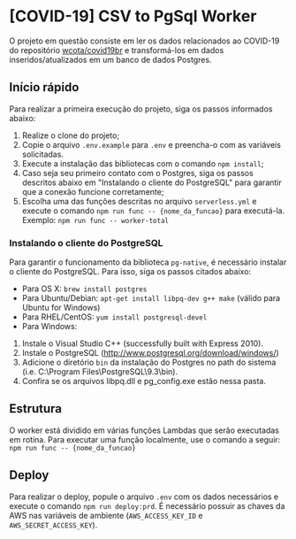 # [COVID-19] CSV to PgSql Worker

O projeto em questão consiste em ler os dados relacionados ao COVID-19 do repositório [wcota/covid19br](https://github.com/wcota/covid19br) e transformá-los em dados inseridos/atualizados em um banco de dados Postgres.

## Início rápido

Para realizar a primeira execução do projeto, siga os passos informados abaixo:

1. Realize o clone do projeto;
2. Copie o arquivo `.env.example` para `.env` e preencha-o com as variáveis solicitadas.
3. Execute a instalação das bibliotecas com o comando `npm install`;
4. Caso seja seu primeiro contato com o Postgres, siga os passos descritos abaixo em "Instalando o cliente do PostgreSQL" para garantir que a conexão funcione corretamente;
5. Escolha uma das funções descritas no arquivo `serverless.yml` e execute o comando `npm run func -- {nome_da_funcao}` para executá-la. Exemplo: `npm run func -- worker-total`

### Instalando o cliente do PostgreSQL

Para garantir o funcionamento da biblioteca `pg-native`, é necessário instalar o cliente do PostgreSQL. Para isso, siga os passos citados abaixo:
- Para OS X: `brew install postgres`
- Para Ubuntu/Debian: `apt-get install libpq-dev g++ make` (válido para Ubuntu for Windows)
- Para RHEL/CentOS: `yum install postgresql-devel`
- Para Windows: 
1. Instale o Visual Studio C++ (successfully built with Express 2010).
2. Instale o PostgreSQL (http://www.postgresql.org/download/windows/)
3. Adicione o diretório `bin` da instalação do Postgres no path do sistema (i.e. C:\Program Files\PostgreSQL\9.3\bin).
4. Confira se os arquivos libpq.dll e pg_config.exe estão nessa pasta.

## Estrutura

O worker está dividido em várias funções Lambdas que serão executadas em rotina. Para executar uma função localmente, use o comando a seguir: `npm run func -- {nome_da_funcao}`

## Deploy

Para realizar o deploy, popule o arquivo `.env` com os dados necessários e execute o comando `npm run deploy:prd`. É necessário possuir as chaves da AWS nas variáveis de ambiente (`AWS_ACCESS_KEY_ID` e `AWS_SECRET_ACCESS_KEY`).